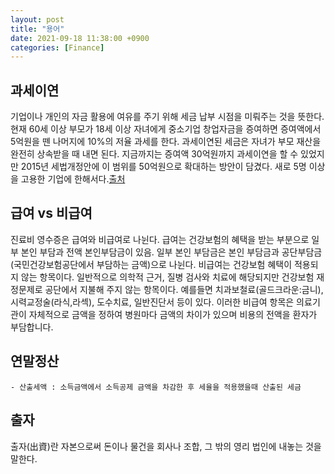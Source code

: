 ```yaml
---
layout: post
title: "용어"
date: 2021-09-18 11:38:00 +0900
categories: [Finance]
---
```


## 과세이연
기업이나 개인의 자금 활용에 여유를 주기 위해 세금 납부 시점을 미뤄주는 것을 뜻한다. 현재 60세 이상 부모가 18세 이상 자녀에게 중소기업 창업자금을 증여하면 증여액에서 5억원을 뗀 나머지에 10%의 저율 과세를 한다. 과세이연된 세금은 자녀가 부모 재산을 완전히 상속받을 때 내면 된다. 지금까지는 증여액 30억원까지 과세이연을 할 수 있었지만 2015년 세법개정안에 이 범위를 50억원으로 확대하는 방안이 담겼다. 새로 5명 이상을 고용한 기업에 한해서다.[출처](https://www.yna.co.kr/view/AKR20150804079700002)

## 급여 vs 비급여
진료비 영수증은 급여와 비급여로 나뉜다.
급여는 건강보험의 혜택을 받는 부분으로 일부 본인 부담과 전액 본인부담금이 있음. 일부 본인 부담금은 본인 부담금과 공단부담금(국민건강보험공단에서 부담하는 금액)으로 나뉜다.
비급여는 건강보험 혜택이 적용되지 않는 항목이다. 일반적으로 의학적 근거, 질병 검사와 치료에 해당되지만 건강보험 재정문제로 공단에서 지불해 주지 않는 항목이다. 예를들면 치과보철료(골드크라운:금니), 시력교정술(라식,라섹), 도수치료, 일반진단서 등이 있다. 이러한 비급여 항목은 의료기관이 자체적으로 금액을 정하여 병원마다 금액의 차이가 있으며 비용의 전액을 환자가 부담합니다.

## 연말정산 

    - 산출세액 : 소득금액에서 소득공제 금액을 차감한 후 세율을 적용했을때 산출된 세금

## 출자
출자(出資)란 자본으로써 돈이나 물건을 회사나 조합, 그 밖의 영리 법인에 내놓는 것을 말한다.

